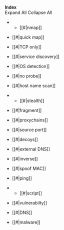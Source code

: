    

**Index**  
Expand All Collapse All

- - [[#|nmap]]

- [[#|quick map]]
- [[#|TCP only]]
- [[#|service discovery]]
- [[#|OS detection]]
- [[#|no probe]]
- [[#|host name scan]]
- - [[#|stealth]]

- [[#|fragment]]
- [[#|proxychains]]
- [[#|source port]]
- [[#|decoys]]
- [[#|external DNS]]
- [[#|inverse]]
- [[#|spoof MAC]]

- [[#|ping]]

- - [[#|script]]

- [[#|vulnerabilty]]
- [[#|DNS]]
- [[#|malware]]